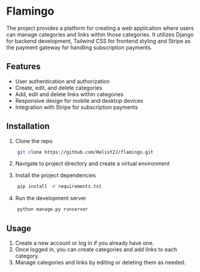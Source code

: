 # Flamingo


The project provides a platform for creating a web application where users can manage categories and links within those categories. It utilizes Django for backend development, Tailwind CSS for frontend styling and Stripe as the payment gateway for handling subscription payments.


## Features

- User authentication and authorization
- Create, edit, and delete categories
- Add, edit and delete links within categories
- Responsive design for mobile and desktop devices
- Integration with Stripe for subscription payments


## Installation

1. Clone the repo

```bash
    git clone https://github.com/HelixY2J/flamingo.git
```
2. Navigate to project directory and create a virtual environment

3. Install the project dependencies 

```python
    pip install -r requirements.txt
```
4. Run the development server

```python
    python manage.py runserver
```

## Usage

1. Create a new account or log in if you already have one.
2. Once logged in, you can create categories and add links to each category.
3. Manage categories and links by editing or deleting them as needed.
